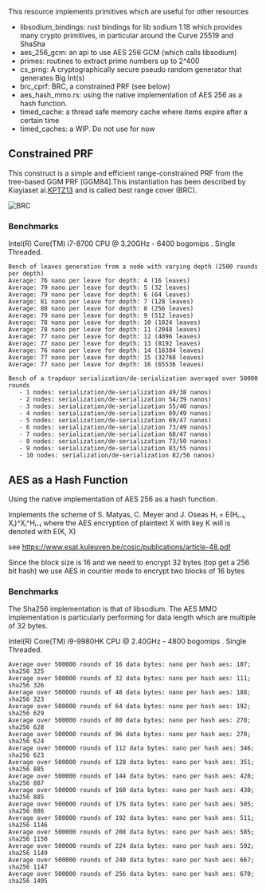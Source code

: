 This resource implements primitives which are useful for other resources

- libsodium_bindings: rust bindings for lib sodium 1.18 which provides many crypto primitives, in particular around the Curve 25519 and ShaSha
- aes_256_gcm: an api to use AES 256 GCM (which calls libsodium)
- primes: routines to extract prime numbers up to 2^400
- cs_prng: A cryptographically secure pseudo random generator that generates Big Int(s)
- brc_cprf: BRC, a constrained PRF (see below)
- aes_hash_mmo.rs: using the native implementation of AES 256 as a hash function.
- timed_cache: a thread safe memory cache where items expire after a certain time
- timed_caches: a WIP. Do not use for now



## Constrained PRF

This construct is a simple and efficient range-constrained PRF from the tree-based GGM PRF [GGM84].This instantiation has been described by Kiayiaset al.[KPTZ13](https://people.csail.mit.edu/stavrosp/papers/ccs2013/CCS13_DPRF.pdf) and is called best range cover (BRC).


![BRC](img/BRC.jpg)

### Benchmarks

Intel(R) Core(TM) i7-8700 CPU @ 3.20GHz - 6400 bogomips . Single Threaded.

```
Bench of leaves generation from a node with varying depth (2500 rounds per depth)
Average: 76 nano per leave for depth: 4 (16 leaves)
Average: 79 nano per leave for depth: 5 (32 leaves)
Average: 79 nano per leave for depth: 6 (64 leaves)
Average: 81 nano per leave for depth: 7 (128 leaves)
Average: 80 nano per leave for depth: 8 (256 leaves)
Average: 79 nano per leave for depth: 9 (512 leaves)
Average: 78 nano per leave for depth: 10 (1024 leaves)
Average: 78 nano per leave for depth: 11 (2048 leaves)
Average: 77 nano per leave for depth: 12 (4096 leaves)
Average: 77 nano per leave for depth: 13 (8192 leaves)
Average: 76 nano per leave for depth: 14 (16384 leaves)
Average: 77 nano per leave for depth: 15 (32768 leaves)
Average: 77 nano per leave for depth: 16 (65536 leaves)
```

```
Bench of a trapdoor serialization/de-serialization averaged over 50000 rounds
   - 1 nodes: serialization/de-serialization 49/38 nanos)
   - 2 nodes: serialization/de-serialization 54/39 nanos)
   - 3 nodes: serialization/de-serialization 55/40 nanos)
   - 4 nodes: serialization/de-serialization 69/49 nanos)
   - 5 nodes: serialization/de-serialization 69/47 nanos)
   - 6 nodes: serialization/de-serialization 73/49 nanos)
   - 7 nodes: serialization/de-serialization 68/47 nanos)
   - 8 nodes: serialization/de-serialization 73/50 nanos)
   - 9 nodes: serialization/de-serialization 83/55 nanos)
   - 10 nodes: serialization/de-serialization 82/56 nanos)
```

## AES as a Hash Function

Using the native implementation of AES 256 as a hash function.

Implements the scheme of  S. Matyas, C. Meyer and J. Oseas
Hᵢ = E(Hᵢ₋₁, Xᵢ)^Xᵢ^Hᵢ₋₁ where the AES
encryption of plaintext X with key K will is denoted with E(K, X)

see https://www.esat.kuleuven.be/cosic/publications/article-48.pdf

Since the block size is 16 and we need to encrypt 32 bytes (top get a 256 bit hash)
we use AES in counter mode to encrypt two blocks of 16 bytes


### Benchmarks

The Sha256 implementation is that of libsodium.
The AES MMO implementation is particularly performing for data length
which are multiple of 32 bytes.

Intel(R) Core(TM) i9-9980HK CPU @ 2.40GHz - 4800 bogomips . Single Threaded.

```
Average over 500000 rounds of 16 data bytes: nano per hash aes: 107; sha256 325
Average over 500000 rounds of 32 data bytes: nano per hash aes: 111; sha256 326
Average over 500000 rounds of 48 data bytes: nano per hash aes: 188; sha256 323
Average over 500000 rounds of 64 data bytes: nano per hash aes: 192; sha256 629
Average over 500000 rounds of 80 data bytes: nano per hash aes: 270; sha256 628
Average over 500000 rounds of 96 data bytes: nano per hash aes: 270; sha256 624
Average over 500000 rounds of 112 data bytes: nano per hash aes: 346; sha256 623
Average over 500000 rounds of 128 data bytes: nano per hash aes: 351; sha256 885
Average over 500000 rounds of 144 data bytes: nano per hash aes: 428; sha256 887
Average over 500000 rounds of 160 data bytes: nano per hash aes: 430; sha256 885
Average over 500000 rounds of 176 data bytes: nano per hash aes: 505; sha256 886
Average over 500000 rounds of 192 data bytes: nano per hash aes: 511; sha256 1146
Average over 500000 rounds of 208 data bytes: nano per hash aes: 585; sha256 1150
Average over 500000 rounds of 224 data bytes: nano per hash aes: 592; sha256 1149
Average over 500000 rounds of 240 data bytes: nano per hash aes: 667; sha256 1147
Average over 500000 rounds of 256 data bytes: nano per hash aes: 670; sha256 1405
```